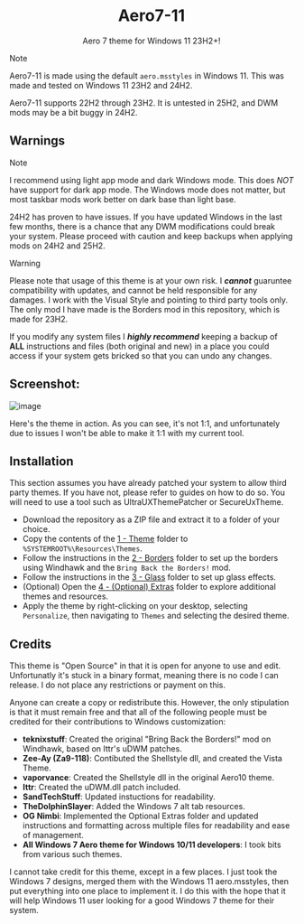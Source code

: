 <div align="center">

# Aero7-11
Aero 7 theme for Windows 11 23H2+!

</div>

> [!NOTE]
> Aero7-11 is made using the default `aero.msstyles` in Windows 11. This was made and tested on Windows 11 23H2 and 24H2.
> 
> Aero7-11 supports 22H2 through 23H2. It is untested in 25H2, and DWM mods may be a bit buggy in 24H2.

## Warnings

> [!NOTE]
> I recommend using light app mode and dark Windows mode. This does *NOT* have support for dark app mode. The Windows mode does not matter, but most taskbar mods work better on dark base than light base.
>
> 24H2 has proven to have issues. If you have updated Windows in the last few months, there is a chance that any DWM modifications could break your system. Please proceed with caution and keep backups when applying mods on 24H2 and 25H2.

> [!WARNING]
> Please note that usage of this theme is at your own risk. I ***cannot*** guaruntee compatibility with updates, and cannot be held responsible for any damages. I work with the Visual Style and pointing to third party tools only. The only mod I have made is the Borders mod in this repository, which is made for 23H2.
>
> If you modify any system files I ***highly recommend*** keeping a backup of **ALL** instructions and files (both original and new) in a place you could access if your system gets bricked so that you can undo any changes.

## Screenshot:
![image](https://github.com/user-attachments/assets/48751eb9-c8cf-402e-965e-22f5951d2337)

Here's the theme in action. As you can see, it's not 1:1, and unfortunately due to issues I won't be able to make it 1:1 with my current tool.

## Installation
This section assumes you have already patched your system to allow third party themes. If you have not, please refer to guides on how to do so. You will need to use a tool such as UltraUXThemePatcher or SecureUxTheme.

- Download the repository as a ZIP file and extract it to a folder of your choice.
- Copy the contents of the [1 - Theme](./1%20-%20Theme/) folder to `%SYSTEMROOT%\Resources\Themes`.
- Follow the instructions in the [2 - Borders](./2%20-%20Borders/) folder to set up the borders using Windhawk and the `Bring Back the Borders!` mod.
- Follow the instructions in the [3 - Glass](./3%20-%20Glass/) folder to set up glass effects.
- (Optional) Open the [4 - (Optional) Extras](./4%20-%20(Optional)%20Extras/) folder to explore additional themes and resources.
- Apply the theme by right-clicking on your desktop, selecting `Personalize`, then navigating to `Themes` and selecting the desired theme.

## Credits

This theme is "Open Source" in that it is open for anyone to use and edit. Unfortunatly it's stuck in a binary format, meaning there is no code I can release. I do not place any restrictions or payment on this.

Anyone can create a copy or redistribute this. However, the only stipulation is that it must remain free and that all of the following people must be credited for their contributions to Windows customization:

- **teknixstuff**: Created the original "Bring Back the Borders!" mod on Windhawk, based on Ittr's uDWM patches.
- **Zee-Ay (Za9-118)**: Contibuted the Shellstyle dll, and created the Vista Theme.
- **vaporvance**: Created the Shellstyle dll in the original Aero10 theme.
- **Ittr**: Created the uDWM.dll patch included.
- **SandTechStuff**: Updated instuctions for readability.
- **TheDolphinSlayer**: Added the Windows 7 alt tab resources.
- **OG Nimbi**: Implemented the Optional Extras folder and updated instructions and formatting across multiple files for readability and ease of management.
- **All Windows 7 Aero theme for Windows 10/11 developers**: I took bits from various such themes.

I cannot take credit for this theme, except in a few places. I just took the Windows 7 designs, merged them with the Windows 11 aero.msstyles, then put everything into one place to implement it. I do this with the hope that it will help Windows 11 user looking for a good Windows 7 theme for their system.
